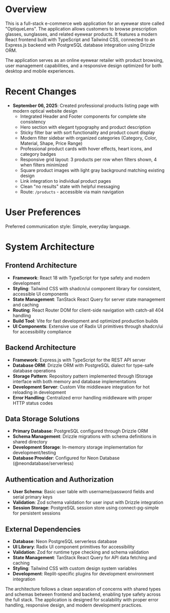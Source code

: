 # Overview

This is a full-stack e-commerce web application for an eyewear store called "OptiqueLens". The application allows customers to browse prescription glasses, sunglasses, and related eyewear products. It features a modern React frontend built with TypeScript and Tailwind CSS, connected to an Express.js backend with PostgreSQL database integration using Drizzle ORM.

The application serves as an online eyewear retailer with product browsing, user management capabilities, and a responsive design optimized for both desktop and mobile experiences.

# Recent Changes

- **September 06, 2025**: Created professional products listing page with modern optical website design
  - Integrated Header and Footer components for complete site consistency
  - Hero section with elegant typography and product description
  - Sticky filter bar with sort functionality and product count display
  - Modern filter sidebar with organized categories (Category, Color, Material, Shape, Price Range)
  - Professional product cards with hover effects, heart icons, and category badges
  - Responsive grid layout: 3 products per row when filters shown, 4 when filters minimized
  - Square product images with light gray background matching existing design
  - Link integration to individual product pages
  - Clean "no results" state with helpful messaging
  - Route: `/products` - accessible via main navigation

# User Preferences

Preferred communication style: Simple, everyday language.

# System Architecture

## Frontend Architecture
- **Framework**: React 18 with TypeScript for type safety and modern development
- **Styling**: Tailwind CSS with shadcn/ui component library for consistent, accessible UI components
- **State Management**: TanStack React Query for server state management and caching
- **Routing**: React Router DOM for client-side navigation with catch-all 404 handling
- **Build Tool**: Vite for fast development and optimized production builds
- **UI Components**: Extensive use of Radix UI primitives through shadcn/ui for accessibility compliance

## Backend Architecture
- **Framework**: Express.js with TypeScript for the REST API server
- **Database ORM**: Drizzle ORM with PostgreSQL dialect for type-safe database operations
- **Storage Pattern**: Repository pattern implemented through IStorage interface with both memory and database implementations
- **Development Server**: Custom Vite middleware integration for hot reloading in development
- **Error Handling**: Centralized error handling middleware with proper HTTP status codes

## Data Storage Solutions
- **Primary Database**: PostgreSQL configured through Drizzle ORM
- **Schema Management**: Drizzle migrations with schema definitions in shared directory
- **Development Storage**: In-memory storage implementation for development/testing
- **Database Provider**: Configured for Neon Database (@neondatabase/serverless)

## Authentication and Authorization
- **User Schema**: Basic user table with username/password fields and serial primary keys
- **Validation**: Zod schema validation for user input with Drizzle integration
- **Session Storage**: PostgreSQL session store using connect-pg-simple for persistent sessions

## External Dependencies
- **Database**: Neon PostgreSQL serverless database
- **UI Library**: Radix UI component primitives for accessibility
- **Validation**: Zod for runtime type checking and schema validation
- **State Management**: TanStack React Query for API data fetching and caching
- **Styling**: Tailwind CSS with custom design system variables
- **Development**: Replit-specific plugins for development environment integration

The architecture follows a clean separation of concerns with shared types and schemas between frontend and backend, enabling type safety across the full stack. The application is designed for scalability with proper error handling, responsive design, and modern development practices.